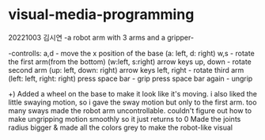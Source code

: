 # visual-media-programming
20221003 김시연
-a robot arm with 3 arms and a gripper-

-controlls:
a,d - move the x position of the base (a: left, d: right)
w,s - rotate the first arm(from the bottom) (w:left, s:right)
arrow keys up, down - rotate second arm (up: left, down: right)
arrow keys left, right - rotate third arm (left: left, right: right)
press space bar - grip
press space bar again - ungrip

+)
Added a wheel on the base to make it look like it's moving.
i also liked the little swaying motion, so i gave the sway motion but only to the first arm. too many sways made the robot arm uncontrollable.
couldn't figure out how to make ungripping motion smoothly so it just returns to 0
Made the joints radius bigger & made all the colors grey to make the robot-like visual
